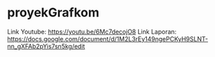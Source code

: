 ﻿# proyekGrafkom

Link Youtube: https://youtu.be/6Mc7decojO8
Link Laporan: https://docs.google.com/document/d/1M2L3rEy149ngePCKyH9SLNT-nn_gXFAb2pYis7sn5kg/edit
